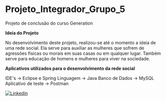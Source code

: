 # Projeto_Integrador_Grupo_5
Projeto de conclusão do curso Generation

**Ideia do Projeto**

No desenvolvimento deste projeto, realizou-se até o momento a ideia de uma rede social. 
Ela serve para auxiliar as mulheres que sofrem de agressões físicas ou morais em suas casas ou em qualquer lugar. 
Também serve para educação de homens e mulheres para viver na sociedade.

**Aplicativos utilizados para o desenvolvimento da rede social**

IDE's -> Eclipse e Spring
Linguagem -> Java
Banco de Dados -> MySQL
Aplicativo de teste -> Postman

[![Linkedin](https://img.shields.io/badge/-LinkedIn-blue?style=flat&logo=Linkedin&logoColor=white&link=https://www.linkedin.com/in/bruno-godinho-562246137)](https://www.linkedin.com/in/bruno-godinho-562246137)
